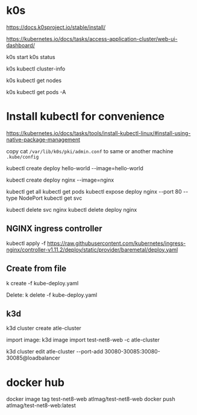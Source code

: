 # k0s

https://docs.k0sproject.io/stable/install/

https://kubernetes.io/docs/tasks/access-application-cluster/web-ui-dashboard/

k0s start
k0s status

k0s kubectl cluster-info

k0s kubectl get nodes

k0s kubectl get pods -A

# Install kubectl for convenience

https://kubernetes.io/docs/tasks/tools/install-kubectl-linux/#install-using-native-package-management

copy cat `/var/lib/k0s/pki/admin.conf` to same or another machine `.kube/config`

kubectl create deploy hello-world --image=hello-world

kubectl create deploy nginx --image=nginx

kubectl get all
kubectl get pods 
kubectl expose deploy nginx --port 80 --type NodePort
kubectl get svc

kubectl delete svc nginx
kubectl delete deploy nginx

## NGINX ingress controller

kubectl apply -f https://raw.githubusercontent.com/kubernetes/ingress-nginx/controller-v1.11.2/deploy/static/provider/baremetal/deploy.yaml


## Create from file

k create -f kube-deploy.yaml 

Delete:
k delete -f kube-deploy.yaml 

## k3d

k3d cluster create atle-cluster

import image:
k3d image import test-net8-web -c atle-cluster

k3d cluster edit atle-cluster --port-add 30080-30085:30080-30085@loadbalancer





# docker hub

docker image tag test-net8-web atlmag/test-net8-web
docker push atlmag/test-net8-web:latest